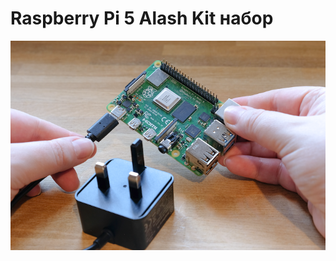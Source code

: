 # Raspberry Pi 5 Alash Kit набор
![Кабель питания](https://raw.githubusercontent.com/diaskabdualiev/RaspberryPi-Kit/main/cable-power.png)
